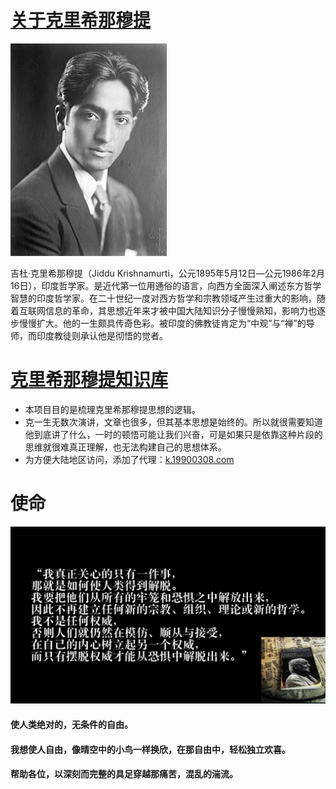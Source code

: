# [关于克里希那穆提](克里希那穆提.md)
![克里希那穆提肖像](附件/图片/250px-Jiddu_Krishnamurti_01.jpg)

吉杜·克里希那穆提（Jiddu Krishnamurti，公元1895年5月12日—公元1986年2月16日），印度哲学家。是近代第一位用通俗的语言，向西方全面深入阐述东方哲学智慧的印度哲学家。在二十世纪一度对西方哲学和宗教领域产生过重大的影响，随着互联网信息的革命，其思想近年来才被中国大陆知识分子慢慢熟知，影响力也逐步慢慢扩大。他的一生颇具传奇色彩。被印度的佛教徒肯定为“中观”与“禅”的导师，而印度教徒则承认他是彻悟的觉者。

# [克里希那穆提知识库](https://yixiaozi.github.io/Jiddu.Krishnamurti.obsidian/#/)
- 本项目目的是梳理克里希那穆提思想的逻辑。
- 克一生无数次演讲，文章也很多，但其基本思想是始终的。所以就很需要知道他到底讲了什么，一时的顿悟可能让我们兴奋，可是如果只是依靠这种片段的思维就很难真正理解，也无法构建自己的思想体系。
- 为方便大陆地区访问，添加了代理：[k.19900308.com](http://k.19900308.com/#/)

# 使命
![我真正关心的只有一件事那就是如何使人类得到解脱。 我要把他们从所有的牢笼和恐惧之中解放出来，因此不再建立任何新的宗教、组织、理论或新的哲学。 我不是任何权威，否则人们就仍然在模仿、顺从与接受在自己的内心树立起另一个权威，而只有摆脱权威才能从恐惧中解脱出来。](./附件/图片/克里希那穆提-我真正关心的只有一件事.png)

#### 使人类绝对的，无条件的自由。
#### 我想使人自由，像晴空中的小鸟一样换欣，在那自由中，轻松独立欢喜。
#### 帮助各位，以深刻而完整的具足穿越那痛苦，混乱的湍流。